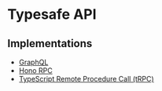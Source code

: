 # Typesafe API

## Implementations

- [GraphQL](/graphql/README.md)
- [Hono RPC](https://hono.dev/docs/guides/rpc)
- [TypeScript Remote Procedure Call (tRPC)](/trpc/README.md)

<!--
https://github.com/remult/remult
https://github.com/oscartbeaumont/rspc
-->
